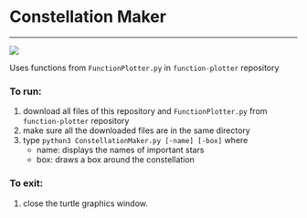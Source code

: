 # Constellation Maker
---

<img src="https://img.shields.io/scrutinizer/quality/g/daspeks/constellation-maker">

Uses functions from `FunctionPlotter.py` in `function-plotter` repository 

### To run: 
1. download all files of this repository and `FunctionPlotter.py` from `function-plotter` repository
2. make sure all the downloaded files are in the same directory
3. type `python3 ConstellationMaker.py [-name] [-box]` where
    - name: displays the names of important stars
    - box: draws a box around the constellation

### To exit:
1. close the turtle graphics window.
